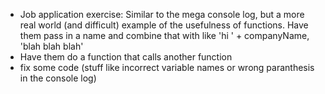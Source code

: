 - Job application exercise: Similar to the mega console log, but a more real world (and difficult) example of the usefulness of functions. Have them pass in a name and combine that with like 'hi ' + companyName, 'blah blah blah'
- Have them do a function that calls another function
- fix some code (stuff like incorrect variable names or wrong paranthesis in the console log)

